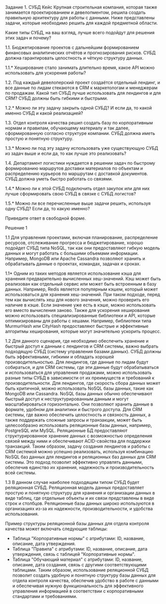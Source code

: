 Задание 1. СУБД
Кейс
Крупная строительная компания, которая также занимается проектированием и девелопментом, решила создать правильную архитектуру для работы с данными. Ниже представлены задачи, которые необходимо решить для каждой предметной области.

Какие типы СУБД, на ваш взгляд, лучше всего подойдут для решения этих задач и почему?

1.1. Бюджетирование проектов с дальнейшим формированием финансовых аналитических отчётов и прогнозирования рисков. СУБД должна гарантировать целостность и чёткую структуру данных.

1.1.* Хеширование стало занимать длительно время, какое API можно использовать для ускорения работы?

1.2. Под каждый девелоперский проект создаётся отдельный лендинг, и все данные по лидам стекаются в CRM к маркетологам и менеджерам по продажам. Какой тип СУБД лучше использовать для лендингов и для CRM? СУБД должны быть гибкими и быстрыми.

1.2.* Можно ли эту задачу закрыть одной СУБД? И если да, то какой именно СУБД и какой реализацией?

1.3. Отдел контроля качества решил создать базу по корпоративным нормам и правилам, обучающему материалу и так далее, сформированную согласно структуре компании. СУБД должна иметь простую и понятную структуру.

1.3.* Можно ли под эту задачу использовать уже существующую СУБД из задач выше и если да, то как лучше это реализовать?

1.4. Департамент логистики нуждается в решении задач по быстрому формированию маршрутов доставки материалов по объектам и распределению курьеров по маршрутам с доставкой документов. СУБД должна уметь быстро работать со связями.

1.4.* Можно ли к этой СУБД подключить отдел закупок или для них лучше сформировать свою СУБД в связке с СУБД логистов?

1.5.* Можно ли все перечисленные выше задачи решить, используя одну СУБД? Если да, то какую именно?

Приведите ответ в свободной форме.

Решение 1

1.1
Для управления проектами, включая планирование, распределение ресурсов, отслеживание прогресса и бюджетирование, хорошо подойдет СУБД типа NoSQL, так как они предоставляют гибкую модель данных и могут работать с большими объемами информации. Например, MongoDB или Apache Cassandra позволяют хранить и обрабатывать данные о проектах, командах, задачах и сроках.

1.1*
Одним из таких методов является использование кэша для хранения предварительно вычисленных хеш-значений. Кэш может быть реализован как отдельный сервис или может быть встроенным в базу данных. Например, Redis является популярным кэшем, который может использоваться для хранения хеш-значений. При таком подходе, перед тем как вычислять хеш для нового значения, можно проверить его наличие в кэше. Если значение уже есть в кэше, можно использовать его вместо вычисления заново.
Также для ускорения хеширования можно использовать специализированные библиотеки и API, которые оптимизированы для работы с хешами. Например, библиотеки типа MurmurHash или CityHash предоставляют быстрые и эффективные алгоритмы хеширования, которые могут значительно ускорить процесс.

1.2
Для данного сценария, где необходимо обеспечить хранение и быстрый доступ к данным с лендингов и CRM системы, важно выбрать подходящую СУБД (систему управления базами данных). СУБД должны быть эффективными, гибкими и обладать хорошей производительностью.
Для лендингов, где данные по лидам будут собираться, и для CRM системы, где эти данные будут обрабатываться и использоваться для управления продажами, можно использовать разные типы СУБД в зависимости от их преимуществ и требований к производительности.
Для лендингов, где скорость сбора данных может быть критичной, можно использовать NoSQL базы данных, такие как MongoDB или Cassandra. NoSQL базы данных обычно обеспечивают быстрый доступ к неструктурированным данным и могут масштабироваться горизонтально. Они позволяют хранить данные в формате, удобном для аналитики и быстрого доступа.
Для CRM системы, где важно обеспечить целостность и связность данных, а также поддержать сложные запросы и транзакции, может быть целесообразно использовать реляционные базы данных, например, PostgreSQL или MySQL. Реляционные БД предоставляют структурированное хранение данных с возможностью определения связей между ними и обеспечивают ACID-свойства для поддержки транзакций.
Таким образом, задачу создания лендингов и работы с CRM системой можно успешно реализовать, используя комбинацию NoSQL баз данных для лендингов и реляционных баз данных для CRM системы. Это подход позволит эффективно управлять данными, обеспечив единство их хранения, надежность и производительность всей системы.

1.3
В данном случае наиболее подходящим типом СУБД будет реляционная СУБД. Реляционная модель данных предоставляет простую и понятную структуру для хранения и организации данных в виде таблиц, где отдельные объекты и их связи представлены в виде строк и столбцов. Реляционные базы данных широко используются в организациях из-за их надежности, производительности, и удобства использования.

Пример структуры реляционной базы данных для отдела контроля качества может включать следующие таблицы:
- Таблица "Корпоративные нормы" с атрибутами: ID, название, описание, дата утверждения.
- Таблица "Правила" с атрибутами: ID, название, описание, дата утверждения, связь с таблицей "Корпоративные нормы".
- Таблица "Обучающий материал" с атрибутами: ID, название, описание, дата создания, связь с другими соответствующими таблицами.
Таким образом, использование реляционной СУБД позволит создать удобную и понятную структуру базы данных для отдела контроля качества, обеспечив удобство в работе с данными и обеспечивая нужную функциональность для эффективного управления информацией в соответствии с корпоративными стандартами и требованиями.




